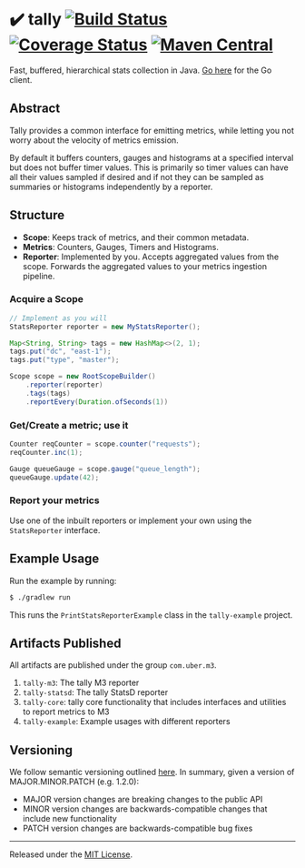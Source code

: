# :heavy_check_mark: tally [![Build Status][ci-img]][ci] [![Coverage Status][cov-img]][cov] [![Maven Central][maven-img]][maven]

Fast, buffered, hierarchical stats collection in Java. [Go here](https://github.com/uber-go/tally) for the Go client.

## Abstract

Tally provides a common interface for emitting metrics, while letting you not worry about the velocity of metrics emission.

By default it buffers counters, gauges and histograms at a specified interval but does not buffer timer values.  This is primarily so timer values can have all their values sampled if desired and if not they can be sampled as summaries or histograms independently by a reporter.

## Structure

- **Scope**: Keeps track of metrics, and their common metadata.
- **Metrics**: Counters, Gauges, Timers and Histograms.
- **Reporter**: Implemented by you. Accepts aggregated values from the scope. Forwards the aggregated values to your metrics ingestion pipeline.

### Acquire a Scope

```java
// Implement as you will
StatsReporter reporter = new MyStatsReporter();

Map<String, String> tags = new HashMap<>(2, 1);
tags.put("dc", "east-1");
tags.put("type", "master");

Scope scope = new RootScopeBuilder()
    .reporter(reporter)
    .tags(tags)
    .reportEvery(Duration.ofSeconds(1))
```

### Get/Create a metric; use it
```java
Counter reqCounter = scope.counter("requests");
reqCounter.inc(1);

Gauge queueGauge = scope.gauge("queue_length");
queueGauge.update(42);
```

### Report your metrics

Use one of the inbuilt reporters or implement your own using the `StatsReporter` interface.

## Example Usage

Run the example by running:
```bash
$ ./gradlew run
```
This runs the `PrintStatsReporterExample` class in the `tally-example` project.

## Artifacts Published

All artifacts are published under the group `com.uber.m3`.

1. `tally-m3`: The tally M3 reporter
1. `tally-statsd`: The tally StatsD reporter
1. `tally-core`: tally core functionality that includes interfaces and utilities to report metrics to M3
1. `tally-example`: Example usages with different reporters

## Versioning
We follow semantic versioning outlined [here](http://semver.org/spec/v2.0.0.html). In summary,
given a version of MAJOR.MINOR.PATCH (e.g. 1.2.0):

- MAJOR version changes are breaking changes to the public API
- MINOR version changes are backwards-compatible changes that include new functionality
- PATCH version changes are backwards-compatible bug fixes
<hr>

Released under the [MIT License](LICENSE.md).

[ci-img]: https://travis-ci.org/uber-java/tally.svg?branch=master
[ci]: https://travis-ci.org/uber-java/tally
[cov-img]: https://coveralls.io/repos/github/uber-java/tally/badge.svg?branch=master
[cov]: https://coveralls.io/github/uber-java/tally?branch=master
[maven-img]: https://maven-badges.herokuapp.com/maven-central/com.uber.m3/tally-m3/badge.svg
[maven]: https://maven-badges.herokuapp.com/maven-central/com.uber.m3/tally-m3
